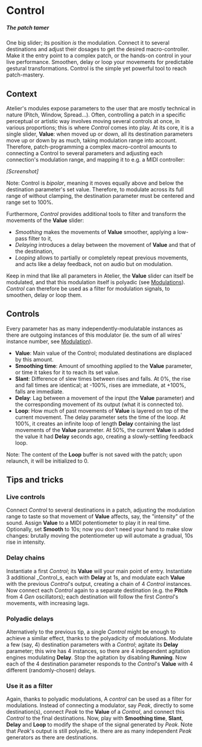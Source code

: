 # Control

##### The patch tamer

One big slider; its position _is_ the modulation. Connect it to several destinations and
adjust their dosages to get the desired macro-controller. Make it the entry point to a complex
patch, or the hands-on control in your live performance. Smoothen, delay or loop your movements for
predictable gestural transformations. Control is the simple yet powerful tool to reach
patch-mastery.

## Context

Atelier's modules expose parameters to the user that are mostly technical in nature (Pitch, Window,
Spread...). Often, controlling a patch in a specific perceptual or artistic way involves moving
several controls at once, in various proportions; this is where _Control_ comes into play. At its
core, it is a single slider, **Value**: when moved up or down, all its destination parameters move
up or down by as much, taking modulation range into account. Therefore, patch-programming a complex
macro-control amounts to connecting a Control to several parameters and adjusting each connection's
modulation range, and mapping it to e.g. a MIDI controller:

_[Screenshot]_

Note: Control is _bipolar_, meaning it moves equally above and below the destination parameter's set
value. Therefore, to modulate across its full range of without clamping, the destination parameter
must be centered and range set to 100%.

Furthermore, _Control_ provides additional tools to filter and transform the movements of the
**Value** slider:

* _Smoothing_ makes the movements of **Value** smoother, applying a low-pass filter to it,
* _Delaying_ introduces a delay between the movement of **Value** and that of the destination,
* _Looping_ allows to partially or completely repeat previous movements, and acts like a delay
  feedback, not on audio but on modulation.

Keep in mind that like all parameters in Atelier, the **Value** slider can itself be modulated, and
that this modulation itself is polyadic (see [Modulations](../atelier/modulation.md)). _Control_ can
therefore be used as a filter for modulation signals, to smoothen, delay or loop them.

## Controls

Every parameter has as many independently-modulatable instances as there are outgoing instances of
this modulator (ie. the sum of all wires' instance number, see
[Modulation](../atelier/modulation.md)).

* **Value**: Main value of the Control; modulated destinations are displaced by this amount.
* **Smoothing time**: Amount of smoothing applied to the **Value** parameter, or time it takes for
  it to reach its set value.
* **Slant**: Difference of slew times between rises and falls. At 0%, the rise and fall times are
  identical; at -100%, rises are immediate, at +100%, falls are immediate.
* **Delay**: Lag between a movement of the input (the **Value** parameter) and the corresponding
  movement of its output (what it is connected to).
* **Loop**: How much of past movements of **Value** is layered on top of the current movement. The
  delay parameter sets the time of the loop. At 100%, it creates an infinite loop of length
  **Delay** containing the last movements of the **Value** parameter. At 50%, the current **Value**
  is added the value it had **Delay** seconds ago, creating a slowly-settling feedback loop.

Note: The content of the **Loop** buffer is not saved with the patch; upon relaunch, it will be
initialized to 0.

## Tips and tricks

### Live controls

Connect _Control_ to several destinations in a patch, adjusting the modulation range to taste so
that movement of **Value** affects, say, the "intensity" of the sound. Assign **Value** to a MIDI
potentiometer to play it in real time. Optionally, set **Smooth** to 10s; now you don't need your
hand to make slow changes: brutally moving the potentiometer up will automate a gradual, 10s rise in
intensity.

### Delay chains

Instantiate a first _Control_; its **Value** will your main point of entry. Instantiate 3 additional
_Control_s, each with **Delay** at 1s, and modulate each **Value** with the previous _Control_'s
output, creating a chain of 4 _Control_ instances. Now connect each _Control_ again to a separate
destination (e.g. the **Pitch** from 4 _Gen_ oscillators); each destination will follow the first
_Control_'s movements, with increasing lags.

### Polyadic delays

Alternatively to the previous tip, a single _Control_ might be enough to achieve a similar effect,
thanks to the polyadicity of modulations. Modulate a few (say, 4) destination parameters with a
_Control_; agitate its **Delay** parameter; this wire has 4 instances, so there are 4 independent
agitation engines modulating **Delay**. Stop the agitation by disabling **Running**. Now each of the
4 destination parameter responds to the _Control_'s **Value** with 4 different (randomly-chosen)
delays.

### Use it as a filter

Again, thanks to polyadic modulations, A _control_ can be used as a filter for modulations. Instead
of connecting a modulator, say _Peak_, directly to some destination(s), connect _Peak_ to the
**Value** of a _Control_, and connect this _Control_ to the final destinations. Now, play with
**Smoothing time**, **Slant**, **Delay** and **Loop** to modify the shape of the signal generated by
_Peak_. Note that _Peak_'s output is still polyadic, ie. there are as many independent _Peak_
generators as there are destinations.

